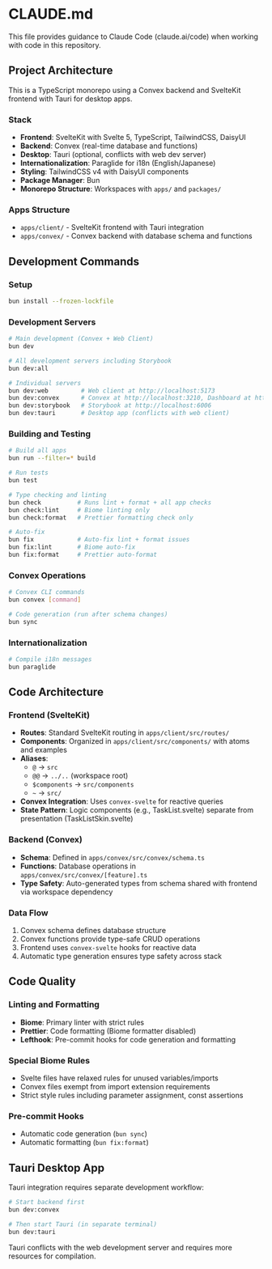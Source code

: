 # CLAUDE.md

This file provides guidance to Claude Code (claude.ai/code) when working with code in this repository.

## Project Architecture

This is a TypeScript monorepo using a Convex backend and SvelteKit frontend with Tauri for desktop apps.

### Stack

- **Frontend**: SvelteKit with Svelte 5, TypeScript, TailwindCSS, DaisyUI
- **Backend**: Convex (real-time database and functions)
- **Desktop**: Tauri (optional, conflicts with web dev server)
- **Internationalization**: Paraglide for i18n (English/Japanese)
- **Styling**: TailwindCSS v4 with DaisyUI components
- **Package Manager**: Bun
- **Monorepo Structure**: Workspaces with `apps/` and `packages/`

### Apps Structure

- `apps/client/` - SvelteKit frontend with Tauri integration
- `apps/convex/` - Convex backend with database schema and functions

## Development Commands

### Setup

```bash
bun install --frozen-lockfile
```

### Development Servers

```bash
# Main development (Convex + Web Client)
bun dev

# All development servers including Storybook
bun dev:all

# Individual servers
bun dev:web         # Web client at http://localhost:5173
bun dev:convex      # Convex at http://localhost:3210, Dashboard at http://localhost:6790
bun dev:storybook   # Storybook at http://localhost:6006
bun dev:tauri       # Desktop app (conflicts with web client)
```

### Building and Testing

```bash
# Build all apps
bun run --filter=* build

# Run tests
bun test

# Type checking and linting
bun check          # Runs lint + format + all app checks
bun check:lint     # Biome linting only
bun check:format   # Prettier formatting check only

# Auto-fix
bun fix            # Auto-fix lint + format issues
bun fix:lint       # Biome auto-fix
bun fix:format     # Prettier auto-format
```

### Convex Operations

```bash
# Convex CLI commands
bun convex [command]

# Code generation (run after schema changes)
bun sync
```

### Internationalization

```bash
# Compile i18n messages
bun paraglide
```

## Code Architecture

### Frontend (SvelteKit)

- **Routes**: Standard SvelteKit routing in `apps/client/src/routes/`
- **Components**: Organized in `apps/client/src/components/` with atoms and examples
- **Aliases**:
  - `@` → `src`
  - `@@` → `../..` (workspace root)
  - `$components` → `src/components`
  - `~` → `src/`
- **Convex Integration**: Uses `convex-svelte` for reactive queries
- **State Pattern**: Logic components (e.g., TaskList.svelte) separate from presentation (TaskListSkin.svelte)

### Backend (Convex)

- **Schema**: Defined in `apps/convex/src/convex/schema.ts`
- **Functions**: Database operations in `apps/convex/src/convex/[feature].ts`
- **Type Safety**: Auto-generated types from schema shared with frontend via workspace dependency

### Data Flow

1. Convex schema defines database structure
2. Convex functions provide type-safe CRUD operations
3. Frontend uses `convex-svelte` hooks for reactive data
4. Automatic type generation ensures type safety across stack

## Code Quality

### Linting and Formatting

- **Biome**: Primary linter with strict rules
- **Prettier**: Code formatting (Biome formatter disabled)
- **Lefthook**: Pre-commit hooks for code generation and formatting

### Special Biome Rules

- Svelte files have relaxed rules for unused variables/imports
- Convex files exempt from import extension requirements
- Strict style rules including parameter assignment, const assertions

### Pre-commit Hooks

- Automatic code generation (`bun sync`)
- Automatic formatting (`bun fix:format`)

## Tauri Desktop App

Tauri integration requires separate development workflow:

```bash
# Start backend first
bun dev:convex

# Then start Tauri (in separate terminal)
bun dev:tauri
```

Tauri conflicts with the web development server and requires more resources for compilation.
